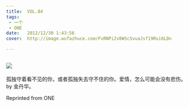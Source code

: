 ```yaml
---
title:	VOL.84
tags:
 - 一个
 - ONE
date:	2012/12/30 1:43:56
cover:	http://image.wufazhuce.com/FvRNPi2v8WScSvuaJsf19Rxi6LDn

---
```

![](http://image.wufazhuce.com/FvRNPi2v8WScSvuaJsf19Rxi6LDn)
---

孤独守着看不见的你，或者孤独失去守不住的你。爱情，怎么可能会没有悲伤。by 金丹华。
 
Reprinted from ONE
